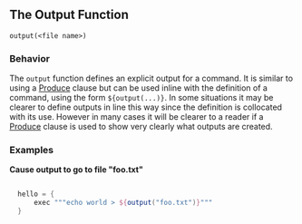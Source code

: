 ## The Output Function

    
    output(<file name>)
    

### Behavior

The `output` function defines an explicit output for a command. It is similar to using a [Produce](Language/Produce) clause but can be used inline with the definition of a command, using the form `${output(...)}`. In some situations it may be clearer to define outputs in line this way since the definition is collocated with its use. However in many cases it will be clearer to a reader if a [Produce](Language/Produce) clause is used to show very clearly what outputs are created.

### Examples

**Cause output to go to file "foo.txt"**
```groovy 

  hello = {
      exec """echo world > ${output("foo.txt")}"""
  }
```
